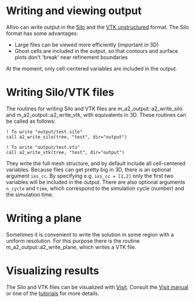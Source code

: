 # Writing and viewing output

Afivo can write output in
the [Silo](https://wci.llnl.gov/simulation/computer-codes/silo) and
the [VTK unstructured](www.vtk.org/VTK/img/file-formats.pdf) format. The Silo format has some advantages:

* Large files can be viewed more efficiently (important in 3D)
* Ghost cells are included in the output, so that contours and surface plots
don't 'break' near refinement boundaries

At the moment, only cell-centered variables are included in the output.

# Writing Silo/VTK files

The routines for writing Silo and VTK files are m_a2_output::a2_write_silo and
m_a2_output::a2_write_vtk, with equivalents in 3D. These routines can be called
as follows:

    ! To write "output/test.silo"
    call a2_write_silo(tree, "test", dir="output")

    ! To write "output/test.vtu"
    call a2_write_vtk(tree, "test", dir="output")

They write the full mesh structure, and by default include all cell-centered
variables. Because files can get pretty big in 3D, there is an optional argument
`ixs_cc`. By specifying e.g. `ixs_cc = [1,2]` only the first two variables will
be included in the output. There are also optional arguments `n_cycle` and
`time`, which correspond to the simulation cycle (number) and the simulation
time.

# Writing a plane

Sometimes it is convenient to write the solution in some region with a uniform
resolution. For this purpose there is the routine m_a2_output::a2_write_plane,
which writes a VTK file.

# Visualizing results

The Silo and VTK files can be visualized
with [Visit](https://wci.llnl.gov/simulation/computer-codes/visit/downloads).
Consult
the [Visit manual](https://wci.llnl.gov/simulation/computer-codes/visit/manuals)
or one of
the [tutorials](http://www.visitusers.org/index.php?title=Short_Tutorial) for
more details.



